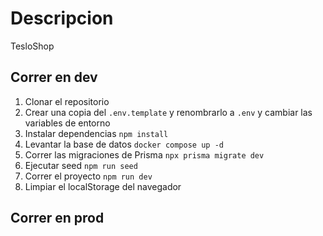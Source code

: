 # Descripcion
TesloShop 

## Correr en dev

1. Clonar el repositorio 
2. Crear una copia del ```.env.template``` y  renombrarlo a ```.env``` y cambiar las variables de entorno
3. Instalar dependencias ```npm install```
4. Levantar la base de datos ```docker compose up -d```
5. Correr las migraciones de Prisma ```npx prisma migrate dev```
6. Ejecutar seed ```npm run seed```
7. Correr el proyecto ```npm run dev```
8. Limpiar el localStorage del navegador

## Correr en prod